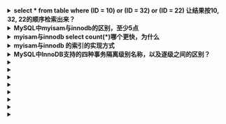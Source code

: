 <details>
 <summary><b>select * from table where (ID = 10) or (ID = 32) or (ID = 22) 让结果按10, 32, 22的顺序检索出来？</b></summary>

```
Select *
from user_info
Where (ID IN (10, 32, 22))

order BY FIND_IN_SET(ID, '10, 32, 22')
 ```

</details>



<details>
 <summary><b>MySQL中myisam与innodb的区别，至少5点</b></summary>

1. InnoDB支持事物，而MyISAM不支持事物
2. InnoDB支持行级锁，而MyISAM支持表级锁
3. InnoDB支持MVCC, 而MyISAM不支持
4. InnoDB支持外键，而MyISAM不支持
5. InnoDB不支持全文索引，而MyISAM支持。
6. InnoDB不能通过直接拷贝表文件的方法拷贝表到另外一台机器， myisam 支持
7. InnoDB表支持多种行格式， myisam 不支持
8. InnoDB是索引组织表， myisam 是堆表

</details>



<details>
 <summary><b>myisam与innodb select  count(*)哪个更快，为什么</b></summary>

>myisam更快，因为myisam内部维护了一个计数器，可以直接调取。

</details>



<details>
 <summary><b>myisam与innodb 的索引的实现方式</b></summary>

>都是 B+树索引， Innodb 是索引组织表， myisam 是堆表， 索引组织表和堆表的区别要熟悉

</details>



<details>
 <summary><b>MySQL中InnoDB支持的四种事务隔离级别名称，以及逐级之间的区别？</b></summary>

##### (1)、事务的基本要素（ACID）
1. 原子性（Atomicity）：事务开始后所有操作，要么全部做完，要么全部不做，不可能停滞在中间环节。事务执行过程中出错，会回滚到事务开始前的状态，所有的操作就像没有发生一样。也就是说事务是一个不可分割的整体，就像化学中学过的原子，是物质构成的基本单位。
2. 一致性（Consistency）：事务开始前和结束后，数据库的完整性约束没有被破坏 。比如A向B转账，不可能A扣了钱，B却没收到。
3. 隔离性（Isolation）：同一时间，只允许一个事务请求同一数据，不同的事务之间彼此没有任何干扰。比如A正在从一张银行卡中取钱，在A取钱的过程结束前，B不能向这张卡转账。
4. 持久性（Durability）：事务完成后，事务对数据库的所有更新将被保存到数据库，不能回滚。

##### (2)、事物的4种隔离级别

1. 读未提交(read uncommitted)
2. 读已提交(read committed)
3. 可重复读(repeatable read)
4. 串行(serializable)

##### (3)、不同级别的现象

1. Read Uncommitted:可以读取其他 session 未提交的脏数据。
2. Read Committed:允许不可重复读取，但不允许脏读取。提交后，其他会话可以看到提交的数据。
3. Repeatable Read: 禁止不可重复读取和脏读取、以及幻读(innodb 独有)。
4. Serializable: 事务只能一个接着一个地执行，但不能并发执行。事务隔离级别最高。
>mysql默认的事务隔离级别为repeatable-read，不同的隔离级别有不同的现象，并有不同的锁定/并发机制，隔离级别越高，数据库的并发性就越差。

<img src="./images/386.png" width="700" height="240" align=center> 

1. 脏读：一个事务读取到另一事务未提交的更新数据
2. 不可重复读 : 在同一事务中,多次读取同一数据返回的结果有所不同, 换句话说, 后续读取可以读到另一事务已提交的更新数据. 
3. 可重复读：在同一事务中多次读取数据时, 能够保证所读数据一样, 也就是后续读取不能读到另一事务已提交的更新数据。
4. 幻读：一个事务读到另一个事务已提交的insert数据
</details>



<details>
 <summary><b></b></summary>



</details>



<details>
 <summary><b></b></summary>



</details>



<details>
 <summary><b></b></summary>



</details>



<details>
 <summary><b></b></summary>



</details>



<details>
 <summary><b></b></summary>



</details>



<details>
 <summary><b></b></summary>



</details>



<details>
 <summary><b></b></summary>



</details>



<details>
 <summary><b></b></summary>



</details>